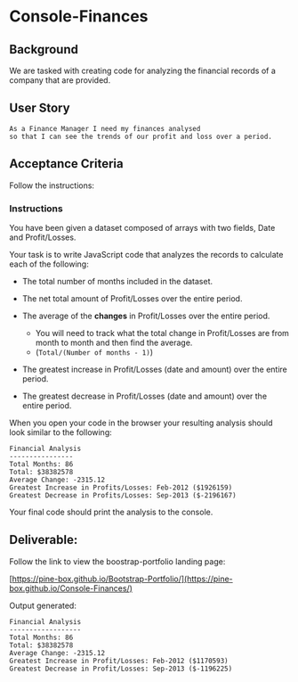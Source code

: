# Console-Finances


## Background

We are tasked with creating code for analyzing the financial records of a company that are provided.

## User Story

```
As a Finance Manager I need my finances analysed
so that I can see the trends of our profit and loss over a period. 
```


## Acceptance Criteria

Follow the instructions:

### Instructions

You have been given a dataset composed of arrays with two fields, Date and Profit/Losses.

Your task is to write JavaScript code that analyzes the records to calculate each of the following:

* The total number of months included in the dataset.

* The net total amount of Profit/Losses over the entire period.

* The average of the **changes** in Profit/Losses over the entire period.
  * You will need to track what the total change in Profit/Losses are from month to month and then find the average.
  * (`Total/(Number of months - 1)`)

* The greatest increase in Profit/Losses (date and amount) over the entire period.

* The greatest decrease in Profit/Losses (date and amount) over the entire period.

When you open your code in the browser your resulting analysis should look similar to the following:

  ```text
  Financial Analysis 
  ----------------
  Total Months: 86
  Total: $38382578
  Average Change: -2315.12
  Greatest Increase in Profits/Losses: Feb-2012 ($1926159)
  Greatest Decrease in Profits/Losses: Sep-2013 ($-2196167)
  ```

Your final code should print the analysis to the console.


## Deliverable:

Follow the link to view the boostrap-portfolio landing page:

[https://pine-box.github.io/Bootstrap-Portfolio/](https://pine-box.github.io/Console-Finances/)

Output generated:

```text
Financial Analysis
------------------
Total Months: 86
Total: $38382578
Average Change: -2315.12
Greatest Increase in Profit/Losses: Feb-2012 ($1170593)
Greatest Decrease in Profit/Losses: Sep-2013 ($-1196225)
```